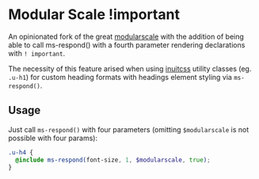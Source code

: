 # Modular Scale !important

An opinionated fork of the great [modularscale](https://github.com/modularscale/modularscale-sass) with the addition of being able to call ms-respond() with a fourth parameter rendering declarations with `! important`.

The necessity of this feature arised when using [inuitcss](https://github.com/inuitcss/inuitcss) utility classes (eg. `.u-h1`) for custom heading formats with headings element styling via `ms-respond()`.

## Usage

Just call `ms-respond()` with four parameters (omitting `$modularscale` is not possible with four params):

```Scss
.u-h4 {
  @include ms-respond(font-size, 1, $modularscale, true);
}
```

